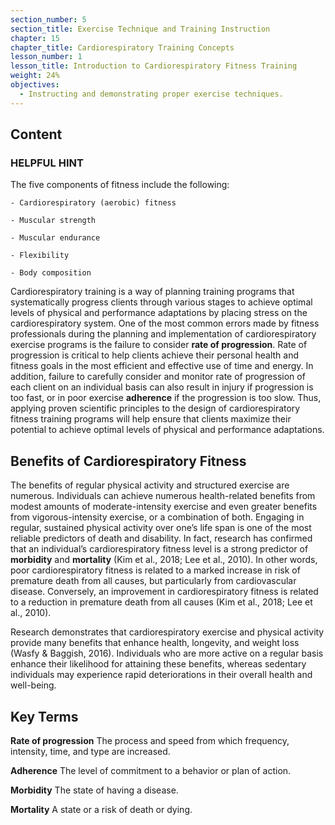 ```yaml
---
section_number: 5
section_title: Exercise Technique and Training Instruction
chapter: 15
chapter_title: Cardiorespiratory Training Concepts
lesson_number: 1
lesson_title: Introduction to Cardiorespiratory Fitness Training
weight: 24%
objectives:
  - Instructing and demonstrating proper exercise techniques.
---
```


## Content
### HELPFUL HINT

The five components of fitness include the following:

	- Cardiorespiratory (aerobic) fitness

	- Muscular strength

	- Muscular endurance

	- Flexibility

	- Body composition

Cardiorespiratory training is a way of planning training programs that systematically progress clients through various stages to achieve optimal levels of physical and performance adaptations by placing stress on the cardiorespiratory system. One of the most common errors made by fitness professionals during the planning and implementation of cardiorespiratory exercise programs is the failure to consider **rate of progression**. Rate of progression is critical to help clients achieve their personal health and fitness goals in the most efficient and effective use of time and energy. In addition, failure to carefully consider and monitor rate of progression of each client on an individual basis can also result in injury if progression is too fast, or in poor exercise **adherence** if the progression is too slow. Thus, applying proven scientific principles to the design of cardiorespiratory fitness training programs will help ensure that clients maximize their potential to achieve optimal levels of physical and performance adaptations.

## Benefits of Cardiorespiratory Fitness

The benefits of regular physical activity and structured exercise are numerous. Individuals can achieve numerous health-related benefits from modest amounts of moderate-intensity exercise and even greater benefits from vigorous-intensity exercise, or a combination of both. Engaging in regular, sustained physical activity over one’s life span is one of the most reliable predictors of death and disability. In fact, research has confirmed that an individual’s cardiorespiratory fitness level is a strong predictor of **morbidity** and **mortality** (Kim et al., 2018; Lee et al., 2010). In other words, poor cardiorespiratory fitness is related to a marked increase in risk of premature death from all causes, but particularly from cardiovascular disease. Conversely, an improvement in cardiorespiratory fitness is related to a reduction in premature death from all causes (Kim et al., 2018; Lee et al., 2010).

Research demonstrates that cardiorespiratory exercise and physical activity provide many benefits that enhance health, longevity, and weight loss (Wasfy & Baggish, 2016). Individuals who are more active on a regular basis enhance their likelihood for attaining these benefits, whereas sedentary individuals may experience rapid deteriorations in their overall health and well-being.

## Key Terms

**Rate of progression**
The process and speed from which frequency, intensity, time, and type are increased.

**Adherence**
The level of commitment to a behavior or plan of action.

**Morbidity**
The state of having a disease.

**Mortality**
A state or a risk of death or dying.